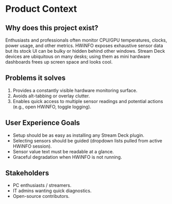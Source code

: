 # Product Context

## Why does this project exist?

Enthusiasts and professionals often monitor CPU/GPU temperatures, clocks, power usage, and other metrics. HWiNFO exposes exhaustive sensor data but its stock UI can be bulky or hidden behind other windows. Stream Deck devices are ubiquitous on many desks; using them as mini hardware dashboards frees up screen space and looks cool.

## Problems it solves

1. Provides a constantly visible hardware monitoring surface.
2. Avoids alt-tabbing or overlay clutter.
3. Enables quick access to multiple sensor readings and potential actions (e.g., open HWiNFO, toggle logging).

## User Experience Goals

- Setup should be as easy as installing any Stream Deck plugin.
- Selecting sensors should be guided (dropdown lists pulled from active HWiNFO session).
- Sensor value text must be readable at a glance.
- Graceful degradation when HWiNFO is not running.

## Stakeholders

- PC enthusiasts / streamers.
- IT admins wanting quick diagnostics.
- Open-source contributors.
